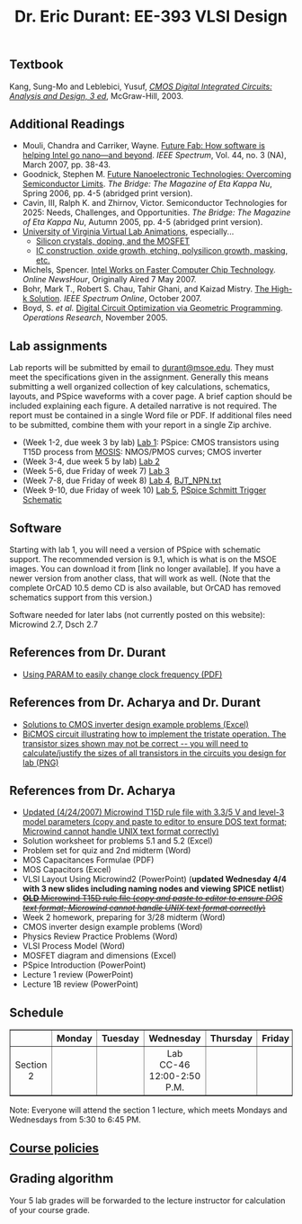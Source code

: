 ﻿---
title: "Dr. Eric Durant: EE-393 VLSI Design"
---

## Textbook

Kang, Sung-Mo and Leblebici, Yusuf, <cite><a href="http://www.amazon.com/dp/0072460539">CMOS Digital Integrated Circuits: Analysis and Design,
   3 ed</a></cite>, McGraw-Hill, 2003.

## Additional Readings

* Mouli, Chandra and Carriker, Wayne. <a href="http://www.spectrum.ieee.org/mar07/4941">Future Fab: How software is helping Intel go nano&#8212;and beyond</a>.
    <cite>IEEE Spectrum</cite>, Vol. 44, no. 3 (NA), March 2007, pp. 38-43.
* Goodnick, Stephen M. <a href="http://www.hkn.org/bridge/spring2006/sp2006_goodnick_full.html">Future Nanoelectronic Technologies: Overcoming Semiconductor Limits</a>.
    <cite>The Bridge: The Magazine of Eta Kappa Nu</cite>, Spring 2006, pp. 4-5 (abridged print version).
* Cavin, III, Ralph K. and Zhirnov, Victor. Semiconductor Technologies for 2025: Needs, Challenges, and Opportunities.
    <cite>The Bridge: The Magazine of Eta Kappa Nu</cite>, Autumn 2005, pp. 4-5 (abridged print version).
* <a href="http://www.virlab.virginia.edu/VL/IC_process.htm">University of Virginia Virtual 
    Lab Animations</a>, especially...
  * <a href="http://www.virlab.virginia.edu/VL/MOS_kit.htm">Silicon crystals, doping, and 
      the MOSFET</a>
  * <a href="http://www.virlab.virginia.edu/VL/IC_process.htm">IC construction, oxide 
      growth, etching, polysilicon growth, masking, etc.</a>
* Michels, Spencer. <a href="http://www.pbs.org/newshour/bb/science/jan-june07/chips_05-07.html">Intel Works on Faster Computer Chip Technology</a>.
    <cite>Online NewsHour</cite>, Originally Aired 7 May 2007.
* Bohr, Mark T., Robert S. Chau, Tahir Ghani, and Kaizad Mistry. <a href="http://www.spectrum.ieee.org/oct07/5553">The High-k Solution</a>.
    <cite>IEEE Spectrum Online</cite>, October 2007.
* Boyd, S. <em>et al.</em> <a href="http://stanford.edu/~boyd/papers/gp_digital_ckt.html">Digital Circuit Optimization via Geometric Programming</a>.
    <cite>Operations Research</cite>, November 2005.

## Lab assignments

Lab reports will be submitted by email to <a href="mailto:durant@msoe.edu">durant@msoe.edu</a>.  They must meet the specifications given in the assignment.  Generally this means submitting a well organized collection of key calculations, schematics, layouts, and PSpice waveforms with a cover page.  A brief caption should be included explaining each figure.  A detailed narrative is not required.  The report must be contained in a single Word file or PDF.  If additional files need to be submitted, combine them with your report in a single Zip archive.

* (Week 1-2, due week 3 by lab) <a href="lab1.pdf">Lab 1</a>: PSpice: CMOS transistors using T15D process from <a href="http://mosis.com/">MOSIS</a>: NMOS/PMOS curves; CMOS inverter
* (Week 3-4, due week 5 by lab) <a href="lab2.pdf">Lab 2</a>
* (Week 5-6, due Friday of week 7) <a href="lab3.pdf">Lab 3</a>
* (Week 7-8, due Friday of week 8) <a href="lab4.pdf">Lab 4</a>, <a href="BJT_NPN.txt">BJT_NPN.txt</a>
* (Week 9-10, due Friday of week 10) <a href="lab5.pdf">Lab 5</a>, <a href="schmitt_trigger_x.sch">PSpice Schmitt Trigger Schematic</a>

## Software

Starting with lab 1, you will need a version of PSpice with schematic support. The recommended version is 9.1, which is what is on the MSOE images. You can download it from [link no longer available]. If you have a newer version from another class, that will work as well. (Note that the complete OrCAD 10.5 demo CD is also available, but OrCAD has removed schematics support from this version.)

Software needed for later labs (not currently posted on this website): Microwind 2.7, Dsch 2.7

## References from Dr. Durant
* <a href="pspiceParamClock.pdf">Using PARAM to easily change clock frequency (PDF)</a>

## References from Dr. Acharya and Dr. Durant
* <a href="prob_MOS_current_inverter2.xls">Solutions to CMOS inverter design example problems (Excel)</a>
* <a href="BiCMOSexample.png">BiCMOS circuit illustrating how to implement the tristate operation.  The transistor sizes shown may not be correct -- you will need to calculate/justify the sizes of all transistors in the circuits you design for lab (PNG)</a>

## References from Dr. Acharya
* <a href="T15D.rul_x.txt">Updated (4/24/2007) Microwind T15D rule file with 3.3/5 V and level-3 model parameters (copy and paste to editor to ensure DOS text format; Microwind cannot handle UNIX text format correctly)</a>
* Solution worksheet for problems 5.1 and 5.2 (Excel)
* Problem set for quiz and 2nd midterm (Word)
* MOS Capacitances Formulae (PDF)
* MOS Capacitors (Excel)
* VLSI Layout Using Microwind2 (PowerPoint) (<strong>updated Wednesday 4/4 with 3 new slides including naming nodes and viewing SPICE netlist</strong>)
* <strike><a href="T15D.rul.txt"><strong>OLD</strong> Microwind T15D rule file (<em>copy and paste to editor to ensure DOS text format; Microwind cannot handle UNIX text format correctly</em>)</a></strike>
* Week 2 homework, preparing for 3/28 midterm (Word)
* CMOS inverter design example problems (Word)
* Physics Review Practice Problems (Word)
* VLSI Process Model (Word)
* MOSFET diagram and dimensions (Excel)
* PSpice Introduction (PowerPoint)
* Lecture 1 review (PowerPoint)
* Lecture 1B review (PowerPoint)

## Schedule

<table border>
<tr>
    <td></td>
    <th>Monday</th>
    <th>Tuesday</th>
    <th>Wednesday</th>
    <th>Thursday</th>
    <th>Friday</th>
</tr>
<tr align="center">
    <td>Section 2</td>
    <td>&nbsp;</td>
    <td>&nbsp;</td>
    <td>Lab<br>CC-46<br>12:00-2:50 P.M.</td>
    <td>&nbsp;</td>
    <td>&nbsp;</td>
</tr>
</table>

Note: Everyone will attend the section 1 lecture, which meets Mondays and Wednesdays from 5:30 to 6:45 PM.


## <a href="../policies.html">Course policies</a>

## Grading algorithm

Your 5 lab grades will be forwarded to the lecture instructor for calculation of your course grade.
